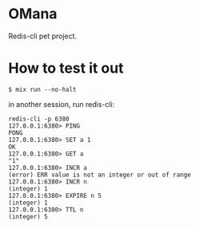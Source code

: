# OMana

Redis-cli pet project.

# How to test it out

```
$ mix run --no-halt
```

in another session, run redis-cli:

```
redis-cli -p 6380
127.0.0.1:6380> PING
PONG
127.0.0.1:6380> SET a 1
OK
127.0.0.1:6380> GET a
"1"
127.0.0.1:6380> INCR a
(error) ERR value is not an integer or out of range
127.0.0.1:6380> INCR n
(integer) 1
127.0.0.1:6380> EXPIRE n 5
(integer) 1
127.0.0.1:6380> TTL n
(integer) 5
```
